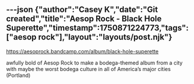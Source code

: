 ---json
{"author":"Casey K","date":"Git created","title":"Aesop Rock - Black Hole Superette","timestamp":1750871224773,"tags":["aesop rock"],"layout":"layouts/post.njk"}
---
https://aesoprock.bandcamp.com/album/black-hole-superette

awfully bold of Aesop Rock to make a bodega-themed album from a city with maybe the worst bodega culture in all of America&#x2019;s major cities (Portland)

